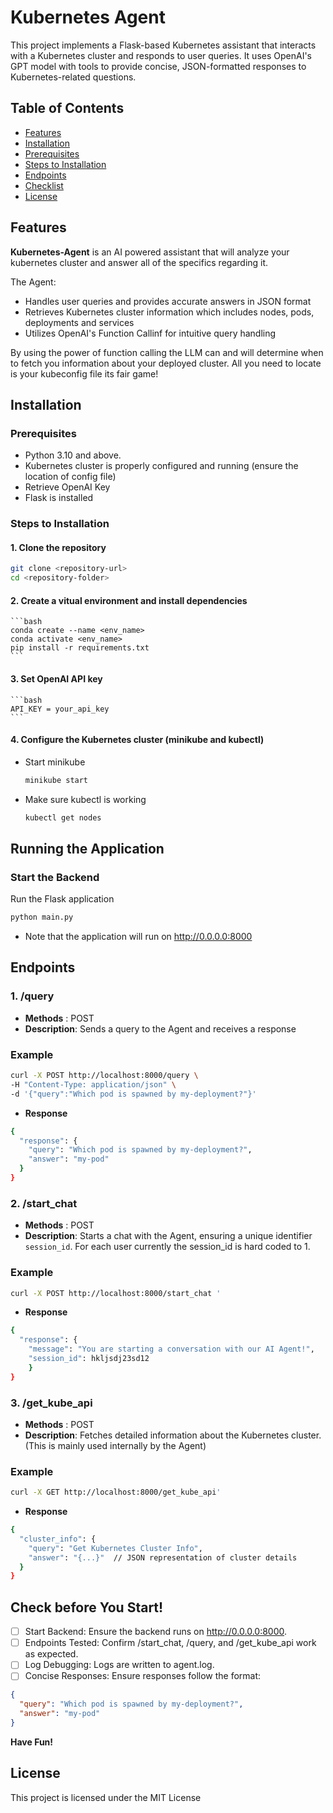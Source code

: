 # Kubernetes Agent
This project implements a Flask-based Kubernetes assistant that interacts with a Kubernetes cluster and responds to user queries. It uses OpenAI's GPT model with tools to provide concise, JSON-formatted responses to Kubernetes-related questions.

## Table of Contents

- [Features](#features)
- [Installation](#installation)
- [Prerequisites](#prerequisites)
- [Steps to Installation](#steps-to-installation)
- [Endpoints](#endpoints)
- [Checklist](#check-before-you-start)
- [License](#license)


## Features

**Kubernetes-Agent** is an AI powered assistant that will analyze your kubernetes cluster and answer all of the specifics regarding it.

The Agent:
- Handles user queries and provides accurate answers in JSON format
- Retrieves Kubernetes cluster information which includes nodes, pods, deployments and services
- Utilizes OpenAI's Function Callinf for intuitive query handling

By using the power of function calling the LLM can and will determine when to fetch you information about your deployed cluster. All you need to locate is your kubeconfig file its fair game!

## Installation

### Prerequisites
- Python 3.10 and above.
- Kubernetes cluster is properly configured and running (ensure the location of config file)
- Retrieve OpenAI Key
- Flask is installed

### Steps to Installation

#### 1. Clone the repository


   ```bash
   git clone <repository-url>
   cd <repository-folder>
   ```

#### 2. Create a vitual environment and install dependencies

    ```bash
    conda create --name <env_name>
    conda activate <env_name>
    pip install -r requirements.txt
    ```

#### 3. Set OpenAI API key

    ```bash
    API_KEY = your_api_key
    ```

#### 4. Configure the Kubernetes cluster (minikube and kubectl)
- Start minikube

    ```bash
    minikube start
    ```
- Make sure kubectl is working
    ```bash
    kubectl get nodes
    ```

## Running the Application

### Start the Backend
Run the Flask application

```bash
python main.py
```

- Note that the application will run on http://0.0.0.0:8000

## Endpoints

### 1. /query
- **Methods** : POST
- **Description**: Sends a query to the Agent and receives a response

### Example

```bash
curl -X POST http://localhost:8000/query \
-H "Content-Type: application/json" \
-d '{"query":"Which pod is spawned by my-deployment?"}'
```
- **Response**

```bash
{
  "response": {
    "query": "Which pod is spawned by my-deployment?",
    "answer": "my-pod"
  }
}
```

### 2. /start_chat

- **Methods** : POST
- **Description**: Starts a chat with the Agent, ensuring a unique identifier `session_id`. For each user currently the session_id is hard coded to 1.

### Example

```bash
curl -X POST http://localhost:8000/start_chat '
```
- **Response**

```bash
{
  "response": {
    "message": "You are starting a conversation with our AI Agent!", 
    "session_id": hkljsdj23sd12
    }
}
```

### 3. /get_kube_api
- **Methods** : POST
- **Description**: Fetches detailed information about the Kubernetes cluster. (This is mainly used internally by the Agent)

### Example

```bash
curl -X GET http://localhost:8000/get_kube_api'
```
- **Response**

```bash
{
  "cluster_info": {
    "query": "Get Kubernetes Cluster Info",
    "answer": "{...}"  // JSON representation of cluster details
  }
}
```

## Check before You Start!

 - [ ] Start Backend: Ensure the backend runs on http://0.0.0.0:8000.
 - [ ] Endpoints Tested: Confirm /start_chat, /query, and /get_kube_api work as expected.
 - [ ] Log Debugging: Logs are written to agent.log.
 - [ ] Concise Responses: Ensure responses follow the format:

```json
{
  "query": "Which pod is spawned by my-deployment?",
  "answer": "my-pod"
}
```
**Have Fun!**

## License 

This project is licensed under the MIT License

